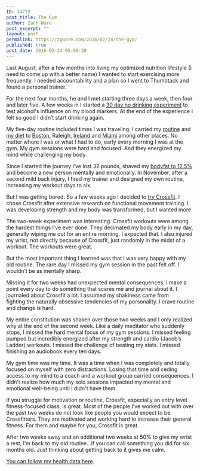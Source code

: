 ```yaml
---
ID: 34773
post_title: The Gym
author: Zach Ware
post_excerpt: ""
layout: post
permalink: https://zgware.com/2016/02/24/the-gym/
published: true
post_date: 2016-02-24 05:00:20
---
```

Last August, after a few months into living my optimized nutrition lifestyle (I need to come up with a better name) I wanted to start exercising more frequently. I needed accountability and a plan so I went to Thumbtack and found a personal trainer.

For the next four months, he and I met starting three days a week, then four and later five. A few weeks in I started a <a href="http://3d7.58f.mwp.accessdomain.com/health/">30 day no drinking experiment</a> to test alcohol's influence on my blood markers. At the end of the experience I felt so good I didn’t start drinking again.

My five-day routine included times I was traveling. I carried my <a href="https://www.instagram.com/p/9_lf9xNPc-/?taken-by=zgware">routine</a> and <a href="https://www.instagram.com/p/9gHU-TtPaF/?taken-by=zgware">my diet</a> to <a href="https://www.instagram.com/p/-3r6D4NPfC/?taken-by=zgware">Boston</a>, Raleigh, <a href="https://www.instagram.com/p/9ks95GNPdV/?taken-by=zgware">Ireland</a> and <a href="https://www.instagram.com/p/-ADIiUtPSo/?taken-by=zgware">Miami</a> among other places. No matter where I was or what I had to do, early every morning I was at the gym. My gym sessions were hard and focused. And they energized my mind while challenging my body.

Since I started the journey I’ve lost 32 pounds, shaved my <a href="http://3d7.58f.mwp.accessdomain.com/health/">bodyfat to 12.5%</a> and become a new person mentally and emotionally. In November, after a second mild back injury, I fired my trainer and designed my own routine, increasing my workout days to six.

But I was getting bored. So a few weeks ago I decided to <a href="https://photos.google.com/share/AF1QipPvEqfBNVCKivOmiKYgC3rTFXUenUvi97CHr0bOP06kimJDm1u4TIec_Rs3eFWOsQ?key=akZEb25BNEw1SzlnYWZ0dVdla3NZbWZ6NnJfbkJB">try Crossfit</a>. I chose Crossfit after extensive research on functional movement training. I was developing strength and my body was transformed, but I wanted more.

The two-week experiment was interesting. Crossfit workouts were among the hardest things I’ve ever done. They decimated my body early in my day, generally wiping me out for an entire morning. I expected that. I also injured my wrist, not directly because of Crossfit, just randomly in the midst of a workout. The workouts were great.

But the most important thing I learned was that I was very happy with my old routine. The rare day I missed my gym session in the past felt off. I wouldn’t be as mentally sharp.

Missing it for two weeks had unexpected mental consequences. I make a point every day to do something that scares me and journal about it. I journaled about Crossfit a lot. I assumed my shakiness came from fighting the naturally obsessive tendencies of my personality. I crave routine and change is hard.

My entire constitution was shaken over those two weeks and I only realized why at the end of the second week. Like a daily meditator who suddenly stops, I missed the hard mental focus of my gym sessions. I missed feeling pumped but incredibly energized after my strength and cardio (Jacob’s Ladder) workouts. I missed the challenge of beating my stats. I missed finishing an audiobook every ten days.

My gym time was my time. It was a time when I was completely and totally focused on myself with zero distractions. Losing that time and ceding access to my mind to a coach and a workout group carried consequences. I didn’t realize how much my solo sessions impacted my mental and emotional well-being until I didn't have them.

If you struggle for motivation or routine, Crossfit, especially an entry level fitness-focused class, is great. Most of the people I’ve worked out with over the past two weeks do not look like people you would expect to be Crossfitters. They are motivated and working hard to increase their general fitness. For them and maybe for you, Crossfit is great.

After two weeks away and an additional two weeks at 50% to give my wrist a rest, I’m back to my old routine…if you can call something you did for six months old. Just thinking about getting back to it gives me calm.

<a href="http://3d7.58f.mwp.accessdomain.com/health/">You can follow my health data here</a>.